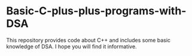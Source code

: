 # Basic-C-plus-plus-programs-with-DSA
This repository provides code about C++ and includes some basic knowledge of DSA. I hope you will find it informative.
